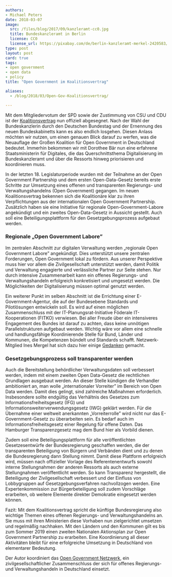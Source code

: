 ```yaml
---
authors: 
- Michael Peters
date: 2018-03-07
image: 
  src: /files/blog/2017/09/kanzleramt-cc0.jpg
  title: Bundeskanzleramt in Berlin
  license: CC0
  license_url: https://pixabay.com/de/berlin-kanzleramt-merkel-2420583/
type: post
layout: post
card: true
tags:
- open government
- open data
- policy
title: "Open Government im Koalitionsvertrag"

aliases:
  - /blog/2018/03/Open-Gov-Koalitionsvertrag/

---
```


Mit dem Mitgliedervotum der SPD sowie der Zustimmung von CSU und CDU ist der [Koalitionsvertrag](https://www.cdu.de/koalitionsvertrag-2018) nun offiziell abgesegnet. Nach der Wahl der Bundeskanzlerin durch den Deutschen Bundestag und der Ernennung des neuen Bundeskabinetts kann es also endlich losgehen. Diesen Anlass möchten wir nutzen, um einen genauen Blick darauf zu werfen, was die Neuauflage der Großen Koalition für Open Government in Deutschland bedeutet. Immerhin bekommen wir mit Dorothee Bär nun eine erfahrene Staatsministerin für Digitales, die das Querschnittsthema Digitalisierung im Bundeskanzleramt und über die Ressorts hinweg priorisieren und koordinieren muss.

In der letzten 18. Legislaturperiode wurden mit der Teilnahme an der Open Government Partnership und dem ersten Open-Data-Gesetz bereits erste Schritte zur Umsetzung eines offenen und transparenten Regierungs- und Verwaltungshandelns (Open Government) gegangen. Im neuen Koalitionsvertrag bekennen sich die Koalitionäre klar zu ihren Verpflichtungen aus der internationalen Open Government Partnership. Zusätzlich haben sie eine Initiative für regionale Open-Government-Labore angekündigt und ein zweites Open-Data-Gesetz in Aussicht gestellt. Auch soll eine Beteiligungsplattform für den Gesetzgebungsprozess aufgebaut werden.

### Regionale „Open Government Labore”
Im zentralen Abschnitt zur digitalen Verwaltung werden „regionale Open Government Labore” angekündigt. Dies unterstützt unsere zentralen Forderungen, Open Government lokal zu fördern. Aus unserer Perspektive muss hier vor allem die Zivilgesellschaft unterstützt werden, damit Politik und Verwaltung engagierte und verlässliche Partner zur Seite stehen. Nur durch intensive Zusammenarbeit kann ein offenes Regierungs- und Verwaltungshandeln erfolgreich konkretisiert und umgesetzt werden. Die Möglichkeiten der Digitalisierung müssen optimal genutzt werden.

Ein weiterer Punkt im selben Abschnitt ist die Errichtung einer E-Government-Agentur, die auf der Bundesebene Standards und Pilotlösungen entwickeln soll. Es wird auf einen möglichen Zusammenschluss mit der IT-Planungsrat-Initiative Föderale IT-Kooperationen (FITKO) verwiesen. Bei aller Freude über ein intensiveres Engagement des Bundes ist darauf zu achten, dass keine unnötigen Parallelstrukturen aufgebaut werden. Wichtig wäre vor allem eine schnelle und handlungsfähige Koordinierende Stelle für Bund, Länder und Kommunen, die Kompetenzen bündelt und Standards schafft. Netzwerk-Mitglied Ines Mergel hat sich dazu hier einige [Gedanken](https://medium.com/@inesmergel/digitalagentur-gute-idee-wenn-man-es-richtig-macht-7337129ebb47) gemacht.

### Gesetzgebungsprozess soll transparenter werden
Auch die Bereitstellung behördlicher Verwaltungsdaten soll verbessert werden, indem mit einem zweiten Open Data-Gesetz die rechtlichen Grundlagen ausgebaut werden. An dieser Stelle kündigen die Verhandler ambitioniert an, man wolle „internationaler Vorreiter” im Bereich von Open Data werden. Damit dies gelingt, sind zahlreiche Maßnahmen erforderlich. Insbesondere sollte endgültig das Verhältnis des Gesetzes zum Informationsfreiheitsgesetz (IFG) und Informationsweiterverwendungsgesetz (IWG) geklärt werden. Für die Übernahme einer weltweit anerkannten „Vorreiterrolle” wird nicht nur das E-Government-Gesetz zu überarbeiten sein. Es bedarf auch im Informationsfreiheitsgesetz einer Regelung für offene Daten. Das Hamburger Transparenzgesetz mag dem Bund hier als Vorbild dienen.

Zudem soll eine Beteiligungsplattform für alle veröffentlichten Gesetzesentwürfe der Bundesregierung geschaffen werden, die der transparenten Beteiligung von Bürgern und Verbänden dient und zu denen die Bundesregierung dann Stellung nimmt. Damit diese Plattform erfolgreich wird, müssen nach offizieller Vorlage des Referentenentwurfs sowohl interne Stellungnahmen der anderen Ressorts als auch externe Stellungnahmen veröffentlicht werden. So kann Transparenz hergestellt, die Beteiligung der Zivilgesellschaft verbessert und der Einfluss von Lobbygruppen auf Gesetzgebungsverfahren nachvollzogen werden. Eine Expertenkommission zur Bürgerbeteiligung soll zudem Vorschläge erarbeiten, ob weitere Elemente direkter Demokratie eingesetzt werden können.

Fazit: Mit dem Koalitionsvertrag spricht die künftige Bundesregierung also wichtige Themen eines offenen Regierungs- und Verwaltungshandelns an. Sie muss mit ihren Ministerien diese Vorhaben nun zielgerichtet umsetzen und regelmäßig nachhaken. Mit den Ländern und den Kommunen gilt es bis zum Sommer 2019 einen zweiten Nationalen Aktionsplan zur Open Government Partnership zu erarbeiten. Eine Koordinierung all dieser Aktivitäten bleibt für eine erfolgreiche Umsetzung in Deutschland von elementarer Bedeutung. 



Der Autor koordiniert das [Open Government Netzwerk](http://opengovpartnership.de/), ein zivilgesellschaftlicher Zusammenschluss der sich für offenes Regierungs- und Verwaltungshandeln in Deutschland einsetzt.








